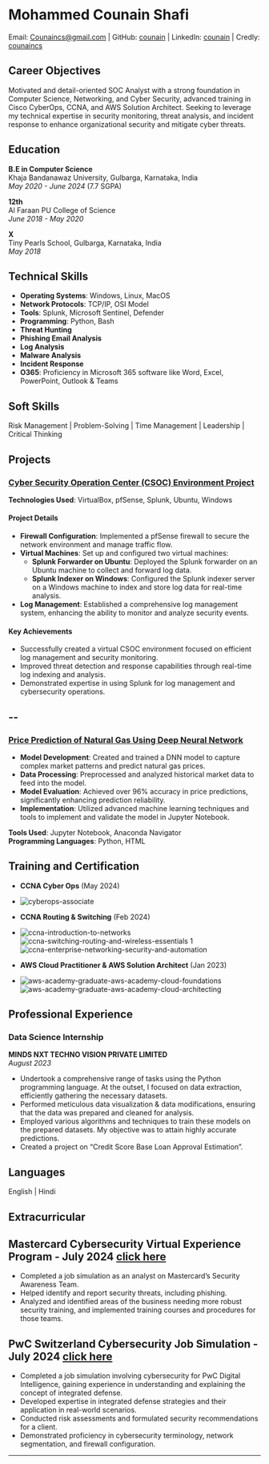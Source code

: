 # Mohammed Counain Shafi
Email: Counaincs@gmail.com | GitHub: [counain](https://github.com/counaincs) | LinkedIn: [counain](https://www.linkedin.com/in/counain) | Credly: [counaincs](https://www.credly.com/users/counain)

## Career Objectives
Motivated and detail-oriented SOC Analyst with a strong foundation in Computer Science, Networking, and Cyber Security, advanced training in Cisco CyberOps, CCNA, and AWS Solution Architect. Seeking to leverage my technical expertise in security monitoring, threat analysis, and incident response to enhance organizational security and mitigate cyber threats.

## Education
**B.E in Computer Science**  
Khaja Bandanawaz University, Gulbarga, Karnataka, India  
*May 2020 - June 2024* (7.7 SGPA)

**12th**  
Al Faraan PU College of Science  
*June 2018 - May 2020*

**X**  
Tiny Pearls School, Gulbarga, Karnataka, India  
*May 2018*

## Technical Skills
- **Operating Systems**: Windows, Linux, MacOS
- **Network Protocols**: TCP/IP, OSI Model
- **Tools**: Splunk, Microsoft Sentinel, Defender
- **Programming**: Python, Bash
- **Threat Hunting**
- **Phishing Email Analysis**
- **Log Analysis**
- **Malware Analysis**
- **Incident Response**
- **O365**: Proficiency in Microsoft 365 software like Word, Excel, PowerPoint, Outlook & Teams

## Soft Skills
Risk Management | Problem-Solving | Time Management | Leadership | Critical Thinking

## Projects

### [Cyber Security Operation Center (CSOC) Environment Project](https://github.com/counaincs/soc-environment)

**Technologies Used**: VirtualBox, pfSense, Splunk, Ubuntu, Windows

#### Project Details
- **Firewall Configuration**: Implemented a pfSense firewall to secure the network environment and manage traffic flow.
- **Virtual Machines**: Set up and configured two virtual machines:
  - **Splunk Forwarder on Ubuntu**: Deployed the Splunk forwarder on an Ubuntu machine to collect and forward log data.
  - **Splunk Indexer on Windows**: Configured the Splunk indexer server on a Windows machine to index and store log data for real-time analysis.
- **Log Management**: Established a comprehensive log management system, enhancing the ability to monitor and analyze security events.

#### Key Achievements
- Successfully created a virtual CSOC environment focused on efficient log management and security monitoring.
- Improved threat detection and response capabilities through real-time log indexing and analysis.
- Demonstrated expertise in using Splunk for log management and cybersecurity operations.

--
--

### [Price Prediction of Natural Gas Using Deep Neural Network](https://github.com/counaincs/natural_gas_price_predictioon)

- **Model Development**: Created and trained a DNN model to capture complex market patterns and predict natural gas prices.
- **Data Processing**: Preprocessed and analyzed historical market data to feed into the model.
- **Model Evaluation**: Achieved over 96% accuracy in price predictions, significantly enhancing prediction reliability.
- **Implementation**: Utilized advanced machine learning techniques and tools to implement and validate the model in Jupyter Notebook.

**Tools Used**: Jupyter Notebook, Anaconda Navigator  
**Programming Languages**: Python, HTML

## Training and Certification
- **CCNA Cyber Ops** (May 2024)
- ![cyberops-associate](https://github.com/user-attachments/assets/85787ed9-80bd-418e-8adb-b7599c35528b)

- **CCNA Routing & Switching** (Feb 2024)
- ![ccna-introduction-to-networks](https://github.com/user-attachments/assets/0bc82e7f-d871-4cbf-91cd-704623311008) ![ccna-switching-routing-and-wireless-essentials 1](https://github.com/user-attachments/assets/bf4d0a71-65c3-4fed-b8f2-925b1483c71b) ![ccna-enterprise-networking-security-and-automation](https://github.com/user-attachments/assets/1ec94de5-3fbe-4f03-bce0-605470185622)


- **AWS Cloud Practitioner & AWS Solution Architect** (Jan 2023)
- ![aws-academy-graduate-aws-academy-cloud-foundations](https://github.com/user-attachments/assets/d734901c-4a09-4fad-8812-074057325a40)
![aws-academy-graduate-aws-academy-cloud-architecting](https://github.com/user-attachments/assets/9d188dfa-c87a-4a6f-a07d-9ff505625ce2)

## Professional Experience
### Data Science Internship
**MINDS NXT TECHNO VISION PRIVATE LIMITED**  
*August 2023*
- Undertook a comprehensive range of tasks using the Python programming language. At the outset, I focused on data extraction, efficiently gathering the necessary datasets.
- Performed meticulous data visualization & data modifications, ensuring that the data was prepared and cleaned for analysis.
- Employed various algorithms and techniques to train these models on the prepared datasets. My objective was to attain highly accurate predictions.
- Created a project on “Credit Score Base Loan Approval Estimation”.

## Languages
English | Hindi

## Extracurricular
## Mastercard Cybersecurity Virtual Experience Program - July 2024 <a href="https://github.com/counaincs/mywork/blob/main/README.md#mastercard-cybersecurity-virtual-experience-program---july-2024">click here</a>


- Completed a job simulation as an analyst on Mastercard’s Security Awareness Team.
- Helped identify and report security threats, including phishing.
- Analyzed and identified areas of the business needing more robust security training, and implemented training courses and procedures for those teams.


## PwC Switzerland Cybersecurity Job Simulation - July 2024 <a href="https://github.com/counaincs/mywork1/blob/main/README.md#pwc-switzerland-cybersecurity-job-simulation---july-2024">click here</a>

- Completed a job simulation involving cybersecurity for PwC Digital Intelligence, gaining experience in understanding and explaining the concept of integrated defense.
- Developed expertise in integrated defense strategies and their application in real-world scenarios.
- Conducted risk assessments and formulated security recommendations for a client.
- Demonstrated proficiency in cybersecurity terminology, network segmentation, and firewall configuration.

---


